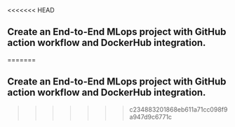 <<<<<<< HEAD
## Create an End-to-End MLops project with GitHub action workflow and DockerHub integration.
=======
## Create an End-to-End MLops project with GitHub action workflow and DockerHub integration.
>>>>>>> c234883201868eb611a71cc098f9a947d9c6771c
